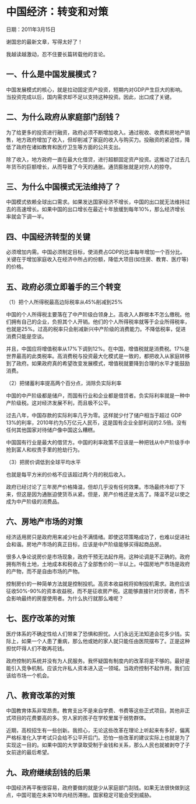 # 中国经济：转变和对策

日期：2011年3月15日

谢国忠的最新文章，写得太好了！

我越读越激动，忍不住要长篇转载他的言论。

## 一、什么是中国发展模式？

中国发展模式的核心，就是拉动固定资产投资，短期内对GDP产生巨大的影响。当投资完成以后，国内需求却不足以支持这种投资。因此，出口成了关键。

## 二、为什么政府从家庭部门刮钱？

为了给更多的投资进行融资，政府必须不断增加收入。通过税收、收费和房地产销售，地方政府增加了收入，但却削减了家庭的收入与购买力。投融资的紧迫性，降低了政府在诸如教育和医疗卫生等方面的公共支出。

除了收入，地方政府一直在最大化借贷，进行超额固定资产投资。这推动了过去几年货币的巨额增长，从而导致了今天的通胀。通货膨胀就是对穷人的掠夺。

## 三、为什么中国模式无法维持了？

中国模式依赖全球出口需求。如果发达国家经济不增长，中国的出口就无法维持过去的高速增长。如果中国的出口增长在最近十年放缓到每年10%，那么经济增长率就会下调一半。

## 四、中国经济转型的关键

必须增加内需。中国必须制定目标，使消费占GDP的比率每年增加一个百分比。关键在于增加家庭收入在经济中所占的份额，降低大项目(如住房、教育、医疗等)的价格。

## 五、政府必须立即着手的三个转变

（1）把个人所得税最高边际税率从45%削减到25%

中国的个人所得税主要落在了中产阶级白领身上。高收入人群根本不怎么缴税。他们拥有自己的企业，负担其个人开销。他们的个人所得税率就等于企业所得税率，也就是25%。过高的税率只会削减新兴中产阶级的消费能力。不降低税率，促进消费只能是空谈。

并且，中国应将增值税率从17%下调到12%。在中国，增值税就是消费税。17%是世界最高的此类税率。高消费税与投资最大化模式是一致的，都把收入从家庭转移到了政府。如果政府真的希望改变发展模式，增值税就要降到合理的水平才能鼓励消费。

（2）把储蓄利率提高两个百分点，消除负实际利率

中国的中产阶级都是储户，而国有行业和企业都是借贷者。负实际利率就是一种中产阶级税。这对经济发展不利，而且极不公平。

过去八年，中国存款的实际利率几乎为零。这样就少付了储户相当于超过 GDP 13%的利率，2010年约为5万亿元人民币，这是国有企业全部利润的2.5倍。没有任何其他国家对待储户像中国这么糟糕。

中国国有行业是最大的借贷方。中国的利率政策不应该是一种把钱从中产阶级手中抢到富人和权贵手里的抢劫行为。

（3）把房价调低到全球平均水平

也就是每平方米的价格不应该超过两个月的税后收入。

政府已经讨论了三年房产价格降温，但却几乎没有任何效果。市场最终冷却了下来，但这是因为通胀迫使货币从紧。但是，房产价格还是太高了。降温不足以使之成为中产阶级的消费品。

## 六、房地产市场的对策

经济适用房只是政府用来减少社会不满情绪。即使这项策略成功了，也难以促进社会和谐。房地产市场的真正目标，应该是中产阶级能够买得起商品房。

很多人争论说房价是市场现象，政府干预无法起作用。这种论调是不正确的。政府拥有所有土地，土地成本和税收占了全部售价的一半以上。中国房地产市场是政府的产物，而不是自由市场的产物。

控制房价的一种简单方法就是控制投机。高资本收益税将抑制投机需求。政府应该征收50%-90%的资本收益税，而不是征收房产税。这能够直接针对炒房者，而不会影响最终的房屋使用者。为什么执行就那么难呢？

## 七、医疗改革的对策

医疗体系的不确定性给人们带来了恐惧和担忧。人们永远无法知道会花多少钱。实际上，如果一个人患了重病，那么他或她的家人就只能任由医院摆布了。正是这种担忧吓得人们不敢再花钱。

政府控制的系统并没有为人民服务。我怀疑国有制度内的改革将是不够的。最好是能引入竞争机制。应该允许私人资本进入这一领域。当政府控制不起作用，我们应该给市场一个机会。

## 八、教育改革的对策

中国教育体系非常昂贵。教育支出不是来自学费、书费等这些正式项目。其他非正式项目的花费要高的多。穷人家的孩子在学校里属于弱势群体。

近期，高校招生有一些创新。我担心，无论这些改革在理论上听起来有多好，偏离严格标准化入学考试只会给不公平开后门。恐怕一些改革的建议实际上也就是为了实现这一目的。如果中国的大学录取受制于金钱和关系，那么人民也就被剥夺了子女前途的最后希望。

## 九、政府继续刮钱的后果

中国经济再平衡很容易，政府要做的就是少从家庭部门刮钱。如果无法很快做到这点，中国可能在未来10年内经历滞胀。国家稳定可能会受到威胁。

